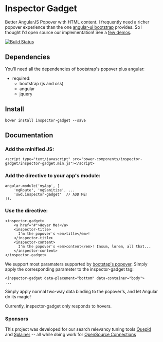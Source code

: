 # Inspector Gadget

Better AngularJS Popover with HTML content. I frequently need a richer popover experience than the one [angular-ui bootstrap](http://angular-ui.github.io/bootstrap/) provides. So I thought I'd open source our implementation! See a [few demos](http://softwaredoug.github.io/inspector-gadget/).

[![Build Status](https://travis-ci.org/softwaredoug/inspector-gadget.svg?branch=master)](https://travis-ci.org/softwaredoug/inspector-gadget)

## Dependencies
You'll need all the dependencies of bootstrap's popover plus angular:

- required:
    - bootstrap (js and css)
    - angular
    - jquery

## Install

    bower install inspector-gadget --save

## Documentation

### Add the minified JS:

	<script type="text/javascript" src="bower-components/inspector-gadget/inspector-gadget.min.js"></script>

### Add the directive to your app's module:
    
    angular.module('myApp', [
        'ngRoute', 'ngSanitize', ...
        'swd.inspector-gadget'  // ADD ME!
    ]).


### Use the directive:

    <inspector-gadget>
        <a href="#">Hover Me!</a>
        <inspector-title>
          I'm the popover's <em>title</em>!
        </inspector-title>
        <inspector-content>
          I'm the popover's <em>content</em>! Insum, lorem, all that...
        </inspector-content>
    </inspector-gadget>


We support most paramaters supported by [bootstap's popover](http://getbootstrap.com/javascript/#popovers). Simply apply the corresponding parameter to the inspector-gadget tag:

    <inspector-gadget data-placement="bottom" data-container="body">
    ...

Simply apply normal two-way data binding to the popover's, and let Angular do its magic!

Currently, inspector-gadget only responds to hovers. 

### Sponsors

This project was developed for our search relevancy tuning tools [Quepid](http://quepid.com) and [Splainer](http://splainer.io) -- all while doing work for [OpenSource Connections](http://opensourceconnections.com)
